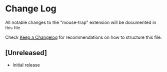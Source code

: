 # Change Log

All notable changes to the "mouse-trap" extension will be documented in this file.

Check [Keep a Changelog](http://keepachangelog.com/) for recommendations on how to structure this file.

## [Unreleased]

- Initial release